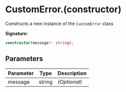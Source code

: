 # CustomError.(constructor)

Constructs a new instance of the `CustomError` class

**Signature:**

```typescript
constructor(message?: string);
```

## Parameters

| Parameter | Type   | Description       |
| --------- | ------ | ----------------- |
| message   | string | <i>(Optional)</i> |
